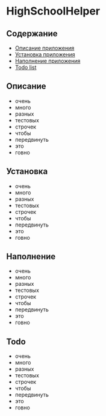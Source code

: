 # HighSchoolHelper

## Содержание

- [Описание приложения](#Описание)
- [Установка приложения](#Установка)
- [Наполнение приложения](#Наполнение)
- [Todo list](#Todo)

## Описание
- очень
- много
- разных
- тестовых
- строчек
- чтобы
- передвинуть
- это
- говно

## Установка
- очень
- много
- разных
- тестовых
- строчек
- чтобы
- передвинуть
- это
- говно

## Наполнение
- очень
- много
- разных
- тестовых
- строчек
- чтобы
- передвинуть
- это
- говно

## Todo 
- очень
- много
- разных
- тестовых
- строчек
- чтобы
- передвинуть
- это
- говно